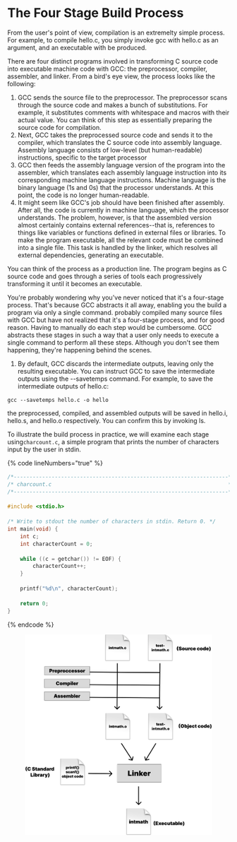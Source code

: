 # The Four Stage Build Process

From the user's point of view, compilation is an extremelty simple process. For example, to compile hello.c, you simply invoke gcc with hello.c as an argument, and an executable with be produced.&#x20;







There are four distinct programs involved in transforming C source code into executable machine code with GCC: the preprocessor, compiler, assembler, and linker. From a bird's eye view, the process looks like the following:&#x20;

1. GCC sends the source file to the preprocessor. The preprocessor scans through the source code and makes a bunch of substitutions. For example, it substitutes comments with whitespace and macros with their actual value. You can think of this step as essentially preparing the source code for compilation.&#x20;
2. Next, GCC takes the preprocessed source code and sends it to the compiler, which translates the C source code into assembly language. Assembly language consists of low-level (but human-readable) instructions, specific to the target processor
3. GCC then feeds the assembly language version of the program into the assembler, which translates each assembly language instruction into its corresponding machine language instructions. Machine language is the binary language (1s and 0s) that the processor understands. At this point, the code is no longer human-readable.&#x20;
4. It might seem like GCC's job should have been finished after assembly. After all, the code is currently in machine language, which the processor understands. The problem, however, is that the assembled version almost certainly contains external references--that is, references to things like variables or functions defined in external files or libraries. To make the program executable, all the relevant code must be combined into a single file. This task is handled by the linker, which resolves all external dependencies, generating an executable.&#x20;

You can think of the process as a production line. The program begins as C source code and goes through a series of tools each progressively transforming it until it becomes an executable.&#x20;



You're probably wondering why you've never noticed that it's a four-stage process. That's because GCC abstracts it all away, enabling you the build a program via only a single command. probably compiled many source files with GCC but have not realized that it's a four-stage process, and for good reason. Having to manually do each step would be cumbersome. GCC abstracts these stages in such a way that a user only needs to execute a single command to perform all these steps. Although you don't see them happening, they're happening behind the scenes.&#x20;

1. By default, GCC discards the intermediate outputs, leaving only the resulting executable.  You can instruct GCC to save the intermediate outputs using the --savetemps command. For example, to save the intermediate outputs of hello.c:&#x20;

```
gcc --savetemps hello.c -o hello
```

the preprocessed, compiled, and assembled outputs will be saved in hello.i, hello.s, and hello.o respectively. You can confirm this by invoking ls.

To illustrate the build process in practice, we will examine each stage using`charcount.c`, a simple program that prints the number of characters input by the user in stdin. &#x20;

{% code lineNumbers="true" %}
```c
/*--------------------------------------------------------------------*/
/* charcount.c                                                        */
/*--------------------------------------------------------------------*/

#include <stdio.h>

/* Write to stdout the number of characters in stdin. Return 0. */
int main(void) {
    int c;
    int characterCount = 0;

    while ((c = getchar()) != EOF) {
        characterCount++;
    }   

    printf("%d\n", characterCount);

    return 0;
}

```
{% endcode %}













<figure><img src="../../.gitbook/assets/Group 65.png" alt=""><figcaption></figcaption></figure>
